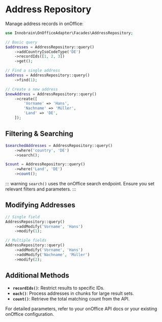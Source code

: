 # Address Repository

Manage address records in onOffice:

```php
use Innobrain\OnOfficeAdapter\Facades\AddressRepository;

// Basic query
$addresses = AddressRepository::query()
    ->addCountryIsoCodeType('DE')
    ->recordIds([1, 2, 3])
    ->get();

// Find a single address
$address = AddressRepository::query()
    ->find(1);

// Create a new address
$newAddress = AddressRepository::query()
    ->create([
        'Vorname' => 'Hans',
        'Nachname' => 'Müller',
        'Land' => 'DE',
    ]);
```

## Filtering & Searching
```php
$searchedAddresses = AddressRepository::query()
    ->where('country', 'DE')
    ->search();

$count = AddressRepository::query()
    ->where('Land', 'DE')
    ->count();
```
::: warning
`search()` uses the onOffice search endpoint. Ensure you set relevant filters and parameters.
:::

## Modifying Addresses
```php
// Single field
AddressRepository::query()
    ->addModify('Vorname', 'Hans')
    ->modify(1);

// Multiple fields
AddressRepository::query()
    ->addModify('Vorname', 'Hans')
    ->addModify('Nachname', 'Müller')
    ->modify(2);
```

## Additional Methods
- **`recordIds()`**: Restrict results to specific IDs.
- **`each()`**: Process addresses in chunks for large result sets.
- **`count()`**: Retrieve the total matching count from the API.

For detailed parameters, refer to your onOffice API docs or your existing onOffice configuration.